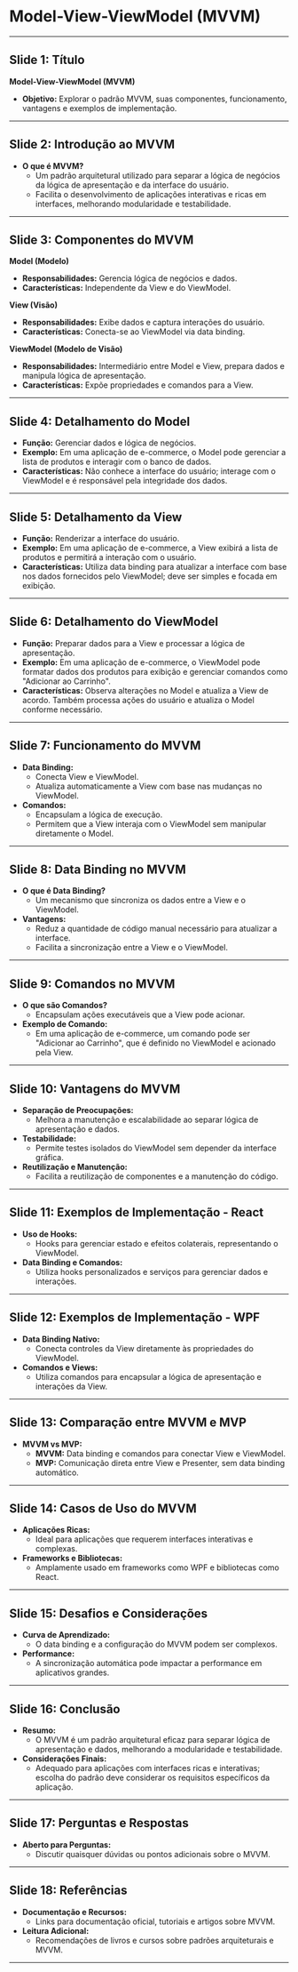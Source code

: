 # Model-View-ViewModel (MVVM)

---

## Slide 1: Título
**Model-View-ViewModel (MVVM)**
- **Objetivo:** Explorar o padrão MVVM, suas componentes, funcionamento, vantagens e exemplos de implementação.

---

## Slide 2: Introdução ao MVVM
- **O que é MVVM?**
  - Um padrão arquitetural utilizado para separar a lógica de negócios da lógica de apresentação e da interface do usuário.
  - Facilita o desenvolvimento de aplicações interativas e ricas em interfaces, melhorando modularidade e testabilidade.

---

## Slide 3: Componentes do MVVM
**Model (Modelo)**
- **Responsabilidades:** Gerencia lógica de negócios e dados.
- **Características:** Independente da View e do ViewModel.

**View (Visão)**
- **Responsabilidades:** Exibe dados e captura interações do usuário.
- **Características:** Conecta-se ao ViewModel via data binding.

**ViewModel (Modelo de Visão)**
- **Responsabilidades:** Intermediário entre Model e View, prepara dados e manipula lógica de apresentação.
- **Características:** Expõe propriedades e comandos para a View.

---

## Slide 4: Detalhamento do Model
- **Função:** Gerenciar dados e lógica de negócios.
- **Exemplo:** Em uma aplicação de e-commerce, o Model pode gerenciar a lista de produtos e interagir com o banco de dados.
- **Características:** Não conhece a interface do usuário; interage com o ViewModel e é responsável pela integridade dos dados.

---

## Slide 5: Detalhamento da View
- **Função:** Renderizar a interface do usuário.
- **Exemplo:** Em uma aplicação de e-commerce, a View exibirá a lista de produtos e permitirá a interação com o usuário.
- **Características:** Utiliza data binding para atualizar a interface com base nos dados fornecidos pelo ViewModel; deve ser simples e focada em exibição.

---

## Slide 6: Detalhamento do ViewModel
- **Função:** Preparar dados para a View e processar a lógica de apresentação.
- **Exemplo:** Em uma aplicação de e-commerce, o ViewModel pode formatar dados dos produtos para exibição e gerenciar comandos como "Adicionar ao Carrinho".
- **Características:** Observa alterações no Model e atualiza a View de acordo. Também processa ações do usuário e atualiza o Model conforme necessário.

---

## Slide 7: Funcionamento do MVVM
- **Data Binding:**
  - Conecta View e ViewModel.
  - Atualiza automaticamente a View com base nas mudanças no ViewModel.
- **Comandos:**
  - Encapsulam a lógica de execução.
  - Permitem que a View interaja com o ViewModel sem manipular diretamente o Model.

---

## Slide 8: Data Binding no MVVM
- **O que é Data Binding?**
  - Um mecanismo que sincroniza os dados entre a View e o ViewModel.
- **Vantagens:**
  - Reduz a quantidade de código manual necessário para atualizar a interface.
  - Facilita a sincronização entre a View e o ViewModel.

---

## Slide 9: Comandos no MVVM
- **O que são Comandos?**
  - Encapsulam ações executáveis que a View pode acionar.
- **Exemplo de Comando:**
  - Em uma aplicação de e-commerce, um comando pode ser "Adicionar ao Carrinho", que é definido no ViewModel e acionado pela View.

---

## Slide 10: Vantagens do MVVM
- **Separação de Preocupações:**
  - Melhora a manutenção e escalabilidade ao separar lógica de apresentação e dados.
- **Testabilidade:**
  - Permite testes isolados do ViewModel sem depender da interface gráfica.
- **Reutilização e Manutenção:**
  - Facilita a reutilização de componentes e a manutenção do código.

---

## Slide 11: Exemplos de Implementação - React
- **Uso de Hooks:**
  - Hooks para gerenciar estado e efeitos colaterais, representando o ViewModel.
- **Data Binding e Comandos:**
  - Utiliza hooks personalizados e serviços para gerenciar dados e interações.

---

## Slide 12: Exemplos de Implementação - WPF
- **Data Binding Nativo:**
  - Conecta controles da View diretamente às propriedades do ViewModel.
- **Comandos e Views:**
  - Utiliza comandos para encapsular a lógica de apresentação e interações da View.

---

## Slide 13: Comparação entre MVVM e MVP
- **MVVM vs MVP:**
  - **MVVM:** Data binding e comandos para conectar View e ViewModel.
  - **MVP:** Comunicação direta entre View e Presenter, sem data binding automático.

---

## Slide 14: Casos de Uso do MVVM
- **Aplicações Ricas:**
  - Ideal para aplicações que requerem interfaces interativas e complexas.
- **Frameworks e Bibliotecas:**
  - Amplamente usado em frameworks como WPF e bibliotecas como React.

---

## Slide 15: Desafios e Considerações
- **Curva de Aprendizado:**
  - O data binding e a configuração do MVVM podem ser complexos.
- **Performance:**
  - A sincronização automática pode impactar a performance em aplicativos grandes.

---

## Slide 16: Conclusão
- **Resumo:**
  - O MVVM é um padrão arquitetural eficaz para separar lógica de apresentação e dados, melhorando a modularidade e testabilidade.
- **Considerações Finais:**
  - Adequado para aplicações com interfaces ricas e interativas; escolha do padrão deve considerar os requisitos específicos da aplicação.

---

## Slide 17: Perguntas e Respostas
- **Aberto para Perguntas:**
  - Discutir quaisquer dúvidas ou pontos adicionais sobre o MVVM.

---

## Slide 18: Referências
- **Documentação e Recursos:**
  - Links para documentação oficial, tutoriais e artigos sobre MVVM.
- **Leitura Adicional:**
  - Recomendações de livros e cursos sobre padrões arquiteturais e MVVM.

---
